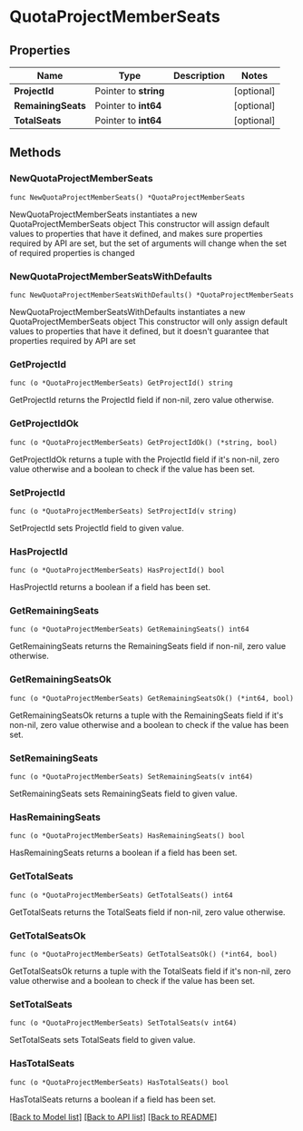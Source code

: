 # QuotaProjectMemberSeats

## Properties

Name | Type | Description | Notes
------------ | ------------- | ------------- | -------------
**ProjectId** | Pointer to **string** |  | [optional] 
**RemainingSeats** | Pointer to **int64** |  | [optional] 
**TotalSeats** | Pointer to **int64** |  | [optional] 

## Methods

### NewQuotaProjectMemberSeats

`func NewQuotaProjectMemberSeats() *QuotaProjectMemberSeats`

NewQuotaProjectMemberSeats instantiates a new QuotaProjectMemberSeats object
This constructor will assign default values to properties that have it defined,
and makes sure properties required by API are set, but the set of arguments
will change when the set of required properties is changed

### NewQuotaProjectMemberSeatsWithDefaults

`func NewQuotaProjectMemberSeatsWithDefaults() *QuotaProjectMemberSeats`

NewQuotaProjectMemberSeatsWithDefaults instantiates a new QuotaProjectMemberSeats object
This constructor will only assign default values to properties that have it defined,
but it doesn't guarantee that properties required by API are set

### GetProjectId

`func (o *QuotaProjectMemberSeats) GetProjectId() string`

GetProjectId returns the ProjectId field if non-nil, zero value otherwise.

### GetProjectIdOk

`func (o *QuotaProjectMemberSeats) GetProjectIdOk() (*string, bool)`

GetProjectIdOk returns a tuple with the ProjectId field if it's non-nil, zero value otherwise
and a boolean to check if the value has been set.

### SetProjectId

`func (o *QuotaProjectMemberSeats) SetProjectId(v string)`

SetProjectId sets ProjectId field to given value.

### HasProjectId

`func (o *QuotaProjectMemberSeats) HasProjectId() bool`

HasProjectId returns a boolean if a field has been set.

### GetRemainingSeats

`func (o *QuotaProjectMemberSeats) GetRemainingSeats() int64`

GetRemainingSeats returns the RemainingSeats field if non-nil, zero value otherwise.

### GetRemainingSeatsOk

`func (o *QuotaProjectMemberSeats) GetRemainingSeatsOk() (*int64, bool)`

GetRemainingSeatsOk returns a tuple with the RemainingSeats field if it's non-nil, zero value otherwise
and a boolean to check if the value has been set.

### SetRemainingSeats

`func (o *QuotaProjectMemberSeats) SetRemainingSeats(v int64)`

SetRemainingSeats sets RemainingSeats field to given value.

### HasRemainingSeats

`func (o *QuotaProjectMemberSeats) HasRemainingSeats() bool`

HasRemainingSeats returns a boolean if a field has been set.

### GetTotalSeats

`func (o *QuotaProjectMemberSeats) GetTotalSeats() int64`

GetTotalSeats returns the TotalSeats field if non-nil, zero value otherwise.

### GetTotalSeatsOk

`func (o *QuotaProjectMemberSeats) GetTotalSeatsOk() (*int64, bool)`

GetTotalSeatsOk returns a tuple with the TotalSeats field if it's non-nil, zero value otherwise
and a boolean to check if the value has been set.

### SetTotalSeats

`func (o *QuotaProjectMemberSeats) SetTotalSeats(v int64)`

SetTotalSeats sets TotalSeats field to given value.

### HasTotalSeats

`func (o *QuotaProjectMemberSeats) HasTotalSeats() bool`

HasTotalSeats returns a boolean if a field has been set.


[[Back to Model list]](../README.md#documentation-for-models) [[Back to API list]](../README.md#documentation-for-api-endpoints) [[Back to README]](../README.md)


